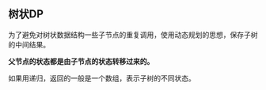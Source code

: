 ## 树状DP

为了避免对树状数据结构一些子节点的重复调用，使用动态规划的思想，保存子树的中间结果。

**父节点的状态都是由子节点的状态转移过来的。**

如果用递归，返回的一般是一个数组，表示子树的不同状态。

